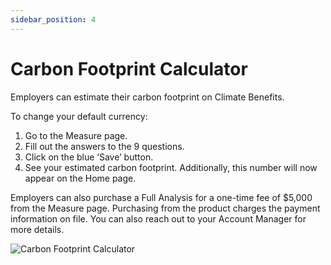 ```yaml
---
sidebar_position: 4
---
```


# Carbon Footprint Calculator

Employers can estimate their carbon footprint on Climate Benefits. 

To change your default currency: 
1. Go to the Measure page. 
2. Fill out the answers to the 9 questions. 
3. Click on the blue ‘Save’ button.
4. See your estimated carbon footprint. Additionally, this number will now appear on the Home page.

Employers can also purchase a Full Analysis for a one-time fee of $5,000 from the Measure page. Purchasing from the product charges the payment information on file. You can also reach out to your Account Manager for more details. 

![Carbon Footprint Calculator](../../src/assets/CB-Measure.gif)